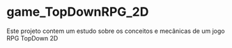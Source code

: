 # game_TopDownRPG_2D
Este projeto contem um estudo sobre os conceitos e mecânicas de um jogo RPG TopDown 2D
